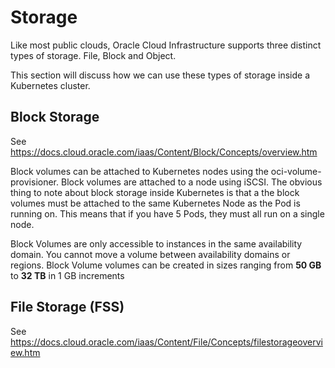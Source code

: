 # Storage

Like most public clouds, Oracle Cloud Infrastructure supports three distinct types of storage. File, Block and Object. 

This section will discuss how we can use these types of storage inside a Kubernetes cluster.

## Block Storage

See https://docs.cloud.oracle.com/iaas/Content/Block/Concepts/overview.htm

Block volumes can be attached to Kubernetes nodes using the oci-volume-provisioner. Block volumes are attached to a node using iSCSI. The obvious thing to note about block storage inside Kubernetes is that a the block volumes must be attached to the same Kubernetes Node as the Pod is running on. This means that if you have 5 Pods, they must all run on a single node. 

Block Volumes are only accessible to instances in the same availability domain. You cannot move a volume between availability domains or regions. Block Volume volumes can be created in sizes ranging from **50 GB** to **32 TB** in 1 GB increments

## File Storage (FSS)

See https://docs.cloud.oracle.com/iaas/Content/File/Concepts/filestorageoverview.htm
